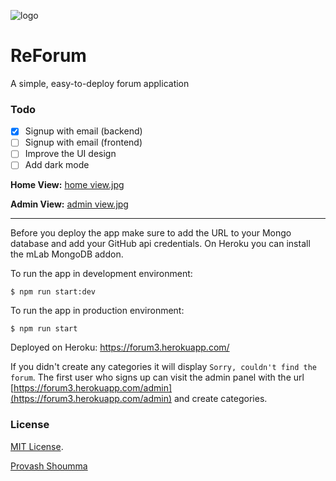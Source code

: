 ![logo](./docs/design_assets/logo.png)


# ReForum
A simple, easy-to-deploy forum application

### Todo

- [x] Signup with email (backend)
- [ ] Signup with email (frontend)
- [ ] Improve the UI design
- [ ] Add dark mode

**Home View:** [home view.jpg](./docs/design_assets/home_view.jpg)

**Admin View:** [admin view.jpg](./docs/design_assets/admin_view.jpg)

---

Before you deploy the app make sure to add the URL to your Mongo database and add your GitHub api credentials.
On Heroku you can install the mLab MongoDB addon.

To run the app in development environment:
```
$ npm run start:dev
```

To run the app in production environment:
```
$ npm run start
```


Deployed on Heroku: https://forum3.herokuapp.com/

If you didn't create any categories it will display `Sorry, couldn't find the forum`.
The first user who signs up can visit the admin panel with the url [https://forum3.herokuapp.com/admin](https://forum3.herokuapp.com/admin) and create categories.


### License
[MIT License](https://github.com/shoumma/Mister-Poster/blob/master/LICENSE).

[Provash Shoumma](https://twitter.com/proshoumma)
